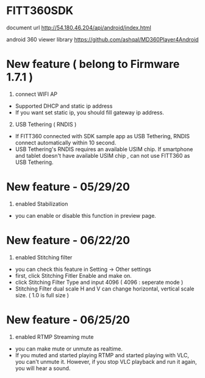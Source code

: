 # FITT360SDK

document url
http://54.180.46.204/api/android/index.html

android 360 viewer library
https://github.com/ashqal/MD360Player4Android


# New feature ( belong to Firmware 1.7.1 )
1. connect WIFI AP 
  - Supported DHCP and static ip address
  - If you want set static ip, you should fill gateway ip address.
2. USB Tethering ( RNDIS ) 
  - If FITT360 connected with SDK sample app as USB Tethering, RNDIS connect automatically within 10 second.
  - USB Tethering's RNDIS requires an available USIM chip. If smartphone and tablet doesn't have available USIM chip
    , can not use FITT360 as USB Tethering. 
    
# New feature - 05/29/20
1. enabled Stabilization
  - you can enable or disable this function in preview page.

# New feature - 06/22/20
1. enabled Stitching filter
  - you can check this feature in Setting -> Other settings
  - first, click Stitching Fitler Enable and make on.
  - click Stitching Filter Type and input 4096 ( 4096 : seperate mode )
  - Stitching Filter dual scale H and V can change horizontal, vertical scale size. ( 1.0 is full size )
  
# New feature - 06/25/20
1. enabled RTMP Streaming mute
  - you can make mute or unmute as realtime.
  - If you muted and started playing RTMP and started playing with VLC, you can't unmute it. 
  However, if you stop VLC playback and run it again, you will hear a sound.

